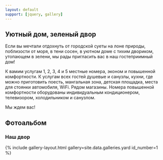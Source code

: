 ```yaml
---
layout: default
support: [jquery, gallery]
---
```

## Уютный дом, зеленый двор

Если вы мечтали отдохнуть от городской суеты на лоне природы, поблизости от моря, в тени сосен, в уютном доме с тихим двориком, утопающем в зелени, мы рады пригласить вас в наш гостеприимный дом!

К вамим услугам 1, 2, 3, 4 и 5 местные номера, эконом и повышенной комфортности. К услугам всех гостей душевые и санузлы, кухни, где можно приготовить поесть, мангальная зона, детская площадка, места для стоянки автомобиля, WiFi. Рядом магазины. Номера повышенной комфортности оборудованы индивидуальным кондиционером, телевизором, холодильником и санузлом.

Мы ждем вас!
<br>
## Фотоальбом
### Наш двор
{% include gallery-layout.html gallery=site.data.galleries.yard id_number=1 %}
